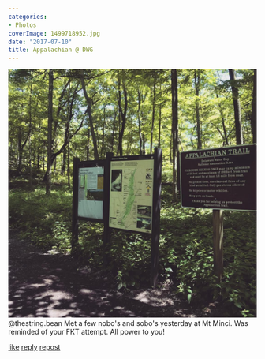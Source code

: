 ```yaml
---
categories:
- Photos
coverImage: 1499718952.jpg
date: "2017-07-10"
title: Appalachian @ DWG
---
```

![](images/1499718952.jpg)
@thestring.bean Met a few nobo's and sobo's yesterday at Mt Minci. Was reminded of your FKT attempt. All power to you!

[like](https://twitter.com/intent/favorite?tweet_id=884514957924208640) [reply](https://twitter.com/intent/tweet?tweet_id=884514957924208640) [repost](https://twitter.com/intent/retweet?tweet_id=884514957924208640)
